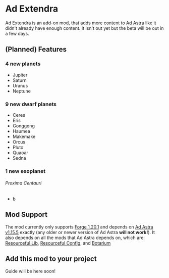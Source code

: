 <h1>Ad Extendra</h1>
Ad Extendra is an add-on mod, that adds more content to <a href="https://www.curseforge.com/minecraft/mc-mods/ad-astra">Ad Astra</a> like it didn't already have enough content. It isn't out yet but the beta will be out in a few days.

<h2>(Planned) Features</h3>
<h3>4 new planets</h1>
<ul>
  <li>Jupiter</li>
  <li>Saturn</li>
  <li>Uranus</li>
  <li>Neptune</li>
</ul>
<h3>9 new dwarf planets</h1>
<ul>
  <li>Ceres</li>
  <li>Eris</li>
  <li>Gonggong</li>
  <li>Haumea</li>
  <li>Makemake</li>
  <li>Orcus</li>
  <li>Pluto</li>
  <li>Quaoar</li>
  <li>Sedna</li>
</ul>
<h3>1 new exoplanet</h1>
<h6>Proxima Centauri</h6>
<ul>
  <li>b</li>
</ul>

<h2>Mod Support</h3>
The mod currently only supports <a href="https://files.minecraftforge.net/net/minecraftforge/forge/index_1.20.1.html">Forge 1.20.1</a> and depends on <a href="https://www.curseforge.com/minecraft/mc-mods/ad-astra/files/4894852">Ad Astra v1.15.5</a> exactly (any older or newer version of Ad Astra <b>will not work!</b>). It also depends on all the mods that Ad Astra depends on, which are: <a href="https://www.curseforge.com/minecraft/mc-mods/resourceful-lib">Resourceful Lib</a>, <a href="https://www.curseforge.com/minecraft/mc-mods/resourceful-config">Resourceful Config</a>, and <a href="https://www.curseforge.com/minecraft/mc-mods/botarium">Botarium</a>

<h2>Add this mod to your project</h3>
Guide will be here soon!
